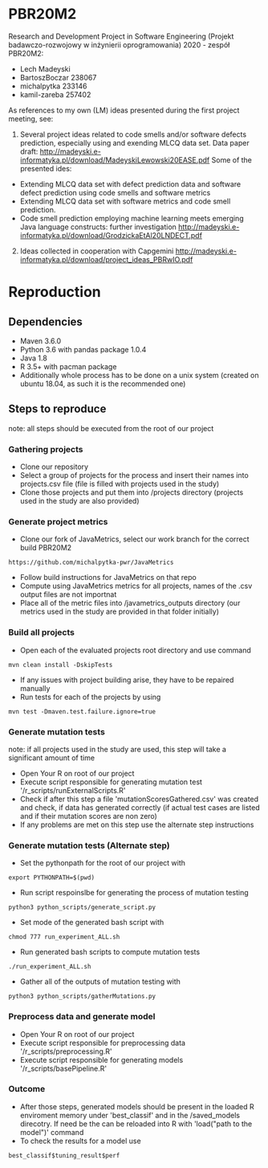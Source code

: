 # PBR20M2
Research and Development Project in Software Engineering (Projekt badawczo-rozwojowy w inżynierii oprogramowania) 2020 - zespół PBR20M2:
- Lech Madeyski
- BartoszBoczar 238067
- michalpytka 233146
- kamil-zareba 257402

As references to my own (LM) ideas presented during the first project meeting, see:
1) Several project ideas related to code smells and/or software defects prediction, especially using and exending MLCQ data set. 
Data paper draft: http://madeyski.e-informatyka.pl/download/MadeyskiLewowski20EASE.pdf
Some of the presented ides:
- Extending MLCQ data set with defect prediction data and software defect prediction using code smells and software metrics
- Extending MLCQ data set with software metrics and code smell prediction.
- Code smell prediction employing machine learning meets emerging Java language constructs: further investigation
http://madeyski.e-informatyka.pl/download/GrodzickaEtAl20LNDECT.pdf

2) Ideas collected in cooperation with Capgemini http://madeyski.e-informatyka.pl/download/project_ideas_PBRwIO.pdf

# Reproduction

## Dependencies
+ Maven 3.6.0
+ Python 3.6 with pandas package 1.0.4
+ Java 1.8
+ R 3.5+ with pacman package
+ Additionally whole process has to be done on a unix system (created on ubuntu 18.04, as such it is the recommended one)

## Steps to reproduce

note: all steps should be executed from the root of our project

### Gathering projects

+ Clone our repository
+ Select a group of projects for the process and insert their names into projects.csv file (file is filled with projects used in the study)
+ Clone those projects and put them into /projects directory (projects used in the study are also provided)

### Generate project metrics

+ Clone our fork of JavaMetrics, select our work branch for the correct build PBR20M2
```
https://github.com/michalpytka-pwr/JavaMetrics
```
+ Follow build instructions for JavaMetrics on that repo
+ Compute using JavaMetrics metrics for all projects, names of the .csv output files are not importnat
+ Place all of the metric files into /javametrics_outputs directory (our metrics used in the study are provided in that folder initially)

### Build all projects

+ Open each of the evaluated projects root directory and use command
```
mvn clean install -DskipTests
```
+ If any issues with project building arise, they have to be repaired manually
+ Run tests for each of the projects by using
```
mvn test -Dmaven.test.failure.ignore=true
```

### Generate mutation tests

note: if all projects used in the study are used, this step will take a significant amount of time

+ Open Your R on root of our project
+ Execute script responsible for generating mutation test '/r_scripts/runExternalScripts.R'
+ Check if after this step a file 'mutationScoresGathered.csv' was created and check, if data has generated correctly (if actual test cases are listed and if their mutation scores are non zero)
+ If any problems are met on this step use the alternate step instructions

### Generate mutation tests (Alternate step)

+ Set the pythonpath for the root of our project with
```
export PYTHONPATH=$(pwd)
```
+ Run script respoinslbe for generating the process of mutation testing
```
python3 python_scripts/generate_script.py
```
+ Set mode of the generated bash script with
```
chmod 777 run_experiment_ALL.sh
```
+ Run generated bash scripts to compute mutation tests
```
./run_experiment_ALL.sh
```
+ Gather all of the outputs of mutation testing with
```
python3 python_scripts/gatherMutations.py
```

### Preprocess data and generate model

+ Open Your R on root of our project
+ Execute script responsible for preprocessing data '/r_scripts/preprocessing.R'
+ Execute script responsible for generating models '/r_scripts/basePipeline.R'

### Outcome

+ After those steps, generated models should be present in the loaded R enviroment memory under 'best_classif' and in the /saved_models direcotry. If need be the can be reloaded into R with 'load("path to the model")' command
+ To check the results for a model use
```
best_classif$tuning_result$perf
```
